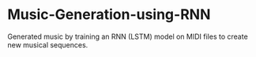 # Music-Generation-using-RNN
Generated music by training an RNN (LSTM) model on MIDI files to create new musical sequences.
